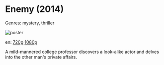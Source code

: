 # Enemy (2014)

Genres: mystery, thriller

![poster](http://image.tmdb.org/t/p/w500/snvZXqo0PRlkiX0CHuFAx9Iw1vl.jpg)

en:
  [720p](magnet:?xt=urn:btih:504B7A3D8CCF5C9C0FCC2A2E25B6E177A842A2F1&tr=udp://glotorrents.pw:6969/announce&tr=udp://tracker.opentrackr.org:1337/announce&tr=udp://torrent.gresille.org:80/announce&tr=udp://tracker.openbittorrent.com:80&tr=udp://tracker.coppersurfer.tk:6969&tr=udp://tracker.leechers-paradise.org:6969&tr=udp://p4p.arenabg.ch:1337&tr=udp://tracker.internetwarriors.net:1337)
  [1080p](magnet:?xt=urn:btih:152FD0BED61676D6253AFD2AFCAEBBA9686F101C&tr=udp://glotorrents.pw:6969/announce&tr=udp://tracker.opentrackr.org:1337/announce&tr=udp://torrent.gresille.org:80/announce&tr=udp://tracker.openbittorrent.com:80&tr=udp://tracker.coppersurfer.tk:6969&tr=udp://tracker.leechers-paradise.org:6969&tr=udp://p4p.arenabg.ch:1337&tr=udp://tracker.internetwarriors.net:1337)
  


A mild-mannered college professor discovers a look-alike actor and delves into the other man's private affairs.